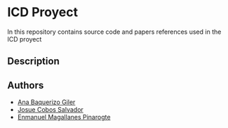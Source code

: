 # ICD Proyect
In this repository contains source code and papers references used in the ICD proyect

## Description

## Authors
- [Ana Baquerizo Giler]()
- [Josue Cobos Salvador](mailto:jcobos@espol.edu.ec)
- [Enmanuel Magallanes Pinarogte](mailto:enmanuel@cardor.dev)